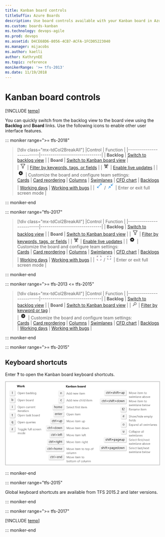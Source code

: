 ```yaml
---
title: Kanban board controls  
titleSuffix: Azure Boards
description: Use board controls available with your Kanban board in Azure Boards, Azure DevOps, & Team Foundation Server   
ms.custom: boards-kanban  
ms.technology: devops-agile
ms.prod: devops
ms.assetid: D4CE68D6-8056-4CB7-ACFA-1FCD05223040  
ms.manager: mijacobs
ms.author: kaelli
author: KathrynEE
ms.topic: reference
monikerRange: '>= tfs-2013'
ms.date: 11/19/2018
---
```


# Kanban board controls

[!INCLUDE [temp](../includes/version-vsts-tfs-all-versions.md)]

You can quickly switch from the backlog view to the board view using the **Backlog** and **Board** links. Use the following icons to enable other user interface features. 

::: moniker range=">= tfs-2018"

> [!div class="mx-tdCol2BreakAll"]
> |Control                  | Function                      |
> |--------------------------|-------------------------------|
> | **Backlog**               | [Switch to backlog view](../backlogs/create-your-backlog.md)           |
> | **Board**    | [Switch to Kanban board view](kanban-quickstart.md)            |  
> | ![Kanban filter icon](../media/icons/kanban-filter-icon.png) | [Filter by keywords, tags, or fields](filter-kanban-board.md)     | 
> | ![Live updates icon](../media/icons/live-updates-icon.png)  | [Enable live updates](kanban-basics.md#live-updates)  |
> | ![Settings icon](../media/icons/team-settings-gear-icon.png) | Customize the board and configure team settings:<br/>[Cards](../../boards/boards/customize-cards.md)  &#124; [Card reordering](../../boards/boards/reorder-cards.md) &#124; [Columns](add-columns.md)  &#124; [Swimlanes](expedite-work.md)  &#124; [CFD chart](../../report/dashboards/cumulative-flow.md) &#124; [Backlogs](../../organizations/settings/select-backlog-navigation-levels.md) &#124; [Working days](../../organizations/settings/set-working-days.md) &#124; [Working with bugs](../../organizations/settings/show-bugs-on-backlog.md)   |
> | ![full screen icon](../media/icons/full-screen-icon.png) / ![exit full screen icon](../media/icons/exit-full-screen-icon.png) | Enter or exit full screen mode      |  

::: moniker-end

::: moniker range="tfs-2017"

> [!div class="mx-tdCol2BreakAll"]
> |Control                  | Function                      |
> |--------------------------|-------------------------------|
> | **Backlog**               | [Switch to backlog view](../backlogs/create-your-backlog.md)           |
> | **Board**    | [Switch to Kanban board view](kanban-quickstart.md)            | 
> | ![Kanban filter icon](../media/icons/kanban-filter-icon.png) | [Filter by keywords, tags, or fields](filter-kanban-board.md)     | 
> | ![Live updates icon](../media/icons/live-updates-icon.png)  | [Enable live updates](kanban-basics.md#live-updates)  |
> | ![Settings icon](../media/icons/team-settings-gear-icon.png) | Customize the board and configure team settings:<br/>[Cards](../../boards/boards/customize-cards.md)  &#124; [Card reordering](../../boards/boards/reorder-cards.md) &#124; [Columns](add-columns.md)  &#124; [Swimlanes](expedite-work.md)  &#124; [CFD chart](../../report/dashboards/cumulative-flow.md) &#124; [Backlogs](../../organizations/settings/select-backlog-navigation-levels.md) &#124; [Working days](../../organizations/settings/set-working-days.md) &#124; [Working with bugs](../../organizations/settings/show-bugs-on-backlog.md)   |
> | ![full screen icon](../media/icons/fullscreen_icon.png) / ![exit full screen icon](../media/icons/exitfullscreen_icon.png) | Enter or exit full screen mode      |  

::: moniker-end


::: moniker range=">= tfs-2013 <= tfs-2015"

> [!div class="mx-tdCol2BreakAll"]
> |Control                  | Function                      |
> |--------------------------|-------------------------------|
> | **Backlog**               | [Switch to backlog view](../backlogs/create-your-backlog.md)           |
> | **Board**    | [Switch to Kanban board view](kanban-quickstart.md)            | 
> | ![Search filter](../media/icons/search_filter_icon.png) | [Filter by keyword or tag](filter-kanban-board.md)   |  
> | ![Settings icon](../media/icons/team-settings-gear-icon.png) | Customize the board and configure team settings:<br/>[Cards](../../boards/boards/customize-cards.md)  &#124; [Card reordering](../../boards/boards/reorder-cards.md) &#124; [Columns](add-columns.md)  &#124; [Swimlanes](expedite-work.md)  &#124; [CFD chart](../../report/dashboards/cumulative-flow.md) &#124; [Backlogs](../../organizations/settings/select-backlog-navigation-levels.md) &#124; [Working days](../../organizations/settings/set-working-days.md) &#124; [Working with bugs](../../organizations/settings/show-bugs-on-backlog.md)   |

::: moniker-end


::: moniker range=">= tfs-2015"

## Keyboard shortcuts

Enter **?** to open the Kanban board keyboard shortcuts.  

<img src="../media/kanban-board-keyboard-shortcuts-ts-jul.png" alt="Kanban keyboard shortcuts" style="border: 1px solid #C3C3C3;" />  
  
::: moniker-end

::: moniker range="tfs-2015"

Global keyboard shortcuts are available from TFS 2015.2 and later versions.

::: moniker-end

::: moniker range=">= tfs-2017"

[!INCLUDE [temp](../includes/live-updates.md)]  

::: moniker-end